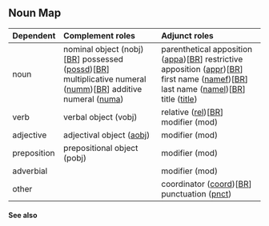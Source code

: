 ## Noun Map ##

| Dependent | Complement roles | Adjunct roles |
|:----------|:-----------------|:--------------|
| noun | nominal object (nobj)[[BR](BR.md)] possessed ([possd](http://copenhagen-dependency-treebank.googlecode.com/svn/trunk/#_possd))[[BR](BR.md)] multiplicative numeral ([numm](http://copenhagen-dependency-treebank.googlecode.com/svn/trunk/#_numm))[[BR](BR.md)] additive numeral ([numa](http://copenhagen-dependency-treebank.googlecode.com/svn/trunk/#_numa)) | parenthetical apposition ([appa](http://copenhagen-dependency-treebank.googlecode.com/svn/trunk/#_appa))[[BR](BR.md)] restrictive apposition ([appr](http://copenhagen-dependency-treebank.googlecode.com/svn/trunk/#_appr))[[BR](BR.md)] first name ([namef](http://copenhagen-dependency-treebank.googlecode.com/svn/trunk/#_namef))[[BR](BR.md)] last name ([namel](http://copenhagen-dependency-treebank.googlecode.com/svn/trunk/#_namel))[[BR](BR.md)] title ([title](http://copenhagen-dependency-treebank.googlecode.com/svn/trunk/#_title)) |
| verb | verbal object (vobj) | relative ([rel](http://copenhagen-dependency-treebank.googlecode.com/svn/trunk/verbsT.html#_rel))[[BR](BR.md)] modifier (mod) |
| adjective | adjectival object ([aobj](http://copenhagen-dependency-treebank.googlecode.com/svn/trunk/#_aobj)) | modifier (mod) |
| preposition | prepositional object (pobj) | modifier (mod) |
| adverbial |  | modifier (mod) |
| other |  | coordinator ([coord](http://copenhagen-dependency-treebank.googlecode.com/svn/trunk/miscT.html#_coord))[[BR](BR.md)] punctuation ([pnct](http://copenhagen-dependency-treebank.googlecode.com/svn/trunk/miscT.html#_pnct)) |


#### See also ####

